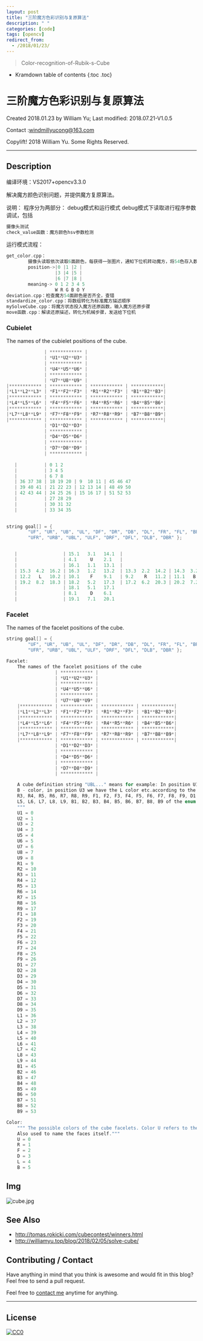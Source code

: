 ```yaml
---
layout: post
title: "三阶魔方色彩识别与复原算法"
description: " "
categories: [code]
tags: [opencv]
redirect_from:
  - /2018/01/23/
---
```


> Color-recognition-of-Rubik-s-Cube

* Kramdown table of contents
{:toc .toc}
# 三阶魔方色彩识别与复原算法

Created 2018.01.23 by William Yu; Last modified: 2018.07.21-V1.0.5

Contact :[windmillyucong@163.com](mailto:windmillyucong@163.com)

Copylift! 2018 William Yu. Some Rights Reserved.  

------

## Description

编译环境：VS2017+opencv3.3.0

解决魔方颜色识别问题，并提供魔方复原算法。

说明：
程序分为两部分：
debug模式和运行模式
debug模式下读取进行程序参数调试，包括
```c++
摄像头测试
check_value函数：魔方颜色hsv参数检测
```
运行模式流程：

```c++
get_color.cpp：
		摄像头读取依次读取6面颜色，每获得一张图片，通知下位机转动魔方，将54色存入数组
		position->|0 |1 |2 |
		          |3 |4 |5 |
		          |6 |7 |8 |
		meaning-> 0 1 2 3 4 5
		          W R G B O Y 
deviation.cpp：检查魔方54面颜色是否齐全，查错
standardize_color.cpp：将数组转化为标准魔方描述顺序
mySolveCube.cpp：将魔方状态投入魔方还原函数，输入魔方还原步骤
move函数.cpp：解读还原描述，转化为机械步骤，发送给下位机
```

### Cubielet

The names of the cubielet positions of the cube.

```c++
              | ************ |
              | *U1**U2**U3* |
              | ************ |
              | *U4**U5**U6* |
              | ************ |
              | *U7**U8**U9* |
|************ | ************ | ************ | ************|
|*L1**L2**L3* | *F1**F2**F3* | *R1**R2**F3* | *B1**B2**B3*|
|************ | ************ | ************ | ************|
|*L4**L5**L6* | *F4**F5**F6* | *R4**R5**R6* | *B4**B5**B6*|
|************ | ************ | ************ | ************|
|*L7**L8**L9* | *F7**F8**F9* | *R7**R8**R9* | *B7**B8**B9*|
|************ | ************ | ************ | ************|
              | *D1**D2**D3* |
              | ************ |
              | *D4**D5**D6* |
              | ************ |
              | *D7**D8**D9* |
              | ************ |
      
   |		  | 0 1 2
   |		  | 3 4 5
   |		  | 6 7 8
   | 36 37 38 | 18 19 20 | 9  10 11 | 45 46 47 
   | 39 40 41 | 21 22 23 | 12 13 14 | 48 49 50 
   | 42 43 44 | 24 25 26 | 15 16 17 | 51 52 53 
   |		  | 27 28 29
   |		  | 30 31 32
   |		  | 33 34 35
    

string goal[] = { 
		"UF", "UR", "UB", "UL", "DF", "DR", "DB", "DL", "FR", "FL", "BR", "BL",
		"UFR", "URB", "UBL", "ULF", "DRF", "DFL", "DLB", "DBR" };


   |		         | 15.1   3.1   14.1  |
   |		         | 4.1     U    2.1   |
   |		         | 16.1   1.1   13.1  |
   | 15.3  4.2  16.2 | 16.3   1.2   13.2  | 13.3  2.2  14.2 | 14.3  3.2  15.2
   | 12.2   L   10.2 | 10.1    F    9.1   | 9.2    R   11.2 | 11.1   B   12.1
   | 19.2  8.2  18.3 | 18.2   5.2   17.3  | 17.2  6.2  20.3 | 20.2  7.2  19.3
   |		         | 18.1   5.1   17.1
   |		         | 8.1     D    6.1
   |		         | 19.1   7.1   20.1
```

### Facelet

The names of the facelet positions of the cube.

```c++
string goal[] = { 
		"UF", "UR", "UB", "UL", "DF", "DR", "DB", "DL", "FR", "FL", "BR", "BL",
		"UFR", "URB", "UBL", "ULF", "DRF", "DFL", "DLB", "DBR" };

Facelet:
	The names of the facelet positions of the cube
				  | ************ |
			  	  | *U1**U2**U3* |
				  | ************ |
			  	  | *U4**U5**U6* |
				  | ************ |
				  | *U7**U8**U9* |
	|************ | ************ | ************ | ************|
	|*L1**L2**L3* | *F1**F2**F3* | *R1**R2**F3* | *B1**B2**B3*|
	|************ | ************ | ************ | ************|
	|*L4**L5**L6* | *F4**F5**F6* | *R4**R5**R6* | *B4**B5**B6*|
	|************ | ************ | ************ | ************|
	|*L7**L8**L9* | *F7**F8**F9* | *R7**R8**R9* | *B7**B8**B9*|
	|************ | ************ | ************ | ************|
				  | *D1**D2**D3* |
				  | ************ |
				  | *D4**D5**D6* |
				  | ************ |
				  | *D7**D8**D9* |
				  | ************ |

	A cube definition string "UBL..." means for example: In position U1 we have the U - color, in position U2 we have the
	B - color, in position U3 we have the L color etc.according to the order U1, U2, U3, U4, U5, U6, U7, U8, U9, R1, R2,
	R3, R4, R5, R6, R7, R8, R9, F1, F2, F3, F4, F5, F6, F7, F8, F9, D1, D2, D3, D4, D5, D6, D7, D8, D9, L1, L2, L3, L4,
	L5, L6, L7, L8, L9, B1, B2, B3, B4, B5, B6, B7, B8, B9 of the enum constants.
	"""
	U1 = 0
	U2 = 1
	U3 = 2
	U4 = 3
	U5 = 4
	U6 = 5
	U7 = 6
	U8 = 7
	U9 = 8
	R1 = 9
	R2 = 10
	R3 = 11
	R4 = 12
	R5 = 13
	R6 = 14
	R7 = 15
	R8 = 16
	R9 = 17
	F1 = 18
	F2 = 19
	F3 = 20
	F4 = 21
	F5 = 22
	F6 = 23
	F7 = 24
	F8 = 25
	F9 = 26
	D1 = 27
	D2 = 28
	D3 = 29
	D4 = 30
	D5 = 31
	D6 = 32
	D7 = 33
	D8 = 34
	D9 = 35
	L1 = 36
	L2 = 37
	L3 = 38
	L4 = 39
	L5 = 40
	L6 = 41
	L7 = 42
	L8 = 43
	L9 = 44
	B1 = 45
	B2 = 46
	B3 = 47
	B4 = 48
	B5 = 49
	B6 = 50
	B7 = 51
	B8 = 52
	B9 = 53

Color:
	""" The possible colors of the cube facelets. Color U refers to the color of the U(p)-face etc. 
	Also used to name the faces itself."""
	U = 0
	R = 1
	F = 2
	D = 3
	L = 4
	B = 5
```

## Img

![cube.jpg](https://github.com/YuYuCong/YuYuCong.github.io/blob/master/img/cube.jpg?raw=true)

## See Also

- <http://tomas.rokicki.com/cubecontest/winners.html>
- <http://williamyu.top/blog/2018/02/05/solve-cube/>

## Contributing / Contact

Have anything in mind that you think is awesome and would fit in this blog? Feel free to send a pull request.

Feel free to [contact me](mailto:windmillyucong@163.com) anytime for anything.

-----



## License

[![CC0](http://i.creativecommons.org/p/zero/1.0/88x31.png)](http://creativecommons.org/publicdomain/zero/1.0/)

